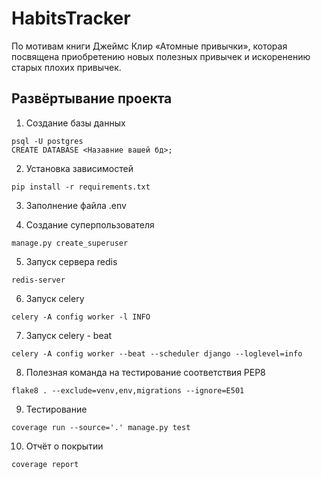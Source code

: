# HabitsTracker

По мотивам книги Джеймс Клир «Атомные привычки», которая посвящена приобретению новых полезных привычек и искоренению
старых плохих привычек.

## Развёртывание проекта

1. Создание базы данных

```commandline
psql -U postgres
CREATE DATABASE <Назавние вашей бд>;
```

2. Установка зависимостей
```commandline
pip install -r requirements.txt
```

3. Заполнение файла .env

4. Создание суперпользователя
```commandline
manage.py create_superuser
```

5. Запуск сервера redis
```commandline
redis-server
```

6. Запуск celery
```commandline
celery -A config worker -l INFO
```

7. Запуск celery - beat
```commandline
celery -A config worker --beat --scheduler django --loglevel=info
```

8. Полезная команда на тестирование соответствия PEP8
```commandline
flake8 . --exclude=venv,env,migrations --ignore=E501
```

9. Тестирование 
```commandline
coverage run --source='.' manage.py test
```

10. Отчёт о покрытии 
```commandline
coverage report
```
